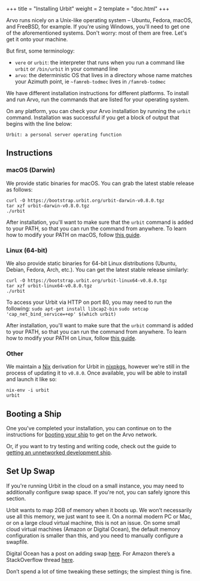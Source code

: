 +++
title = "Installing Urbit"
weight = 2
template = "doc.html"
+++

Arvo runs nicely on a Unix-like operating system – Ubuntu, Fedora, macOS, and FreeBSD, for example. If you're using Windows, you'll need to get one of the aforementioned systems. Don't worry: most of them are free. Let's get it onto your machine.

But first, some terminology:

- `vere` or `urbit`: the interpreter that runs when you run a command like `urbit` or `/bin/urbit` in your command line
- `arvo`: the deterministic OS that lives in a directory whose name matches your Azimuth point, ie `~famreb-todmec` lives in `/famreb-todmec`

We have different installation instructions for different platforms. To install and run Arvo, run the commands that are listed for your operating system.

On any platform, you can check your Arvo installation by running the `urbit` command. Installation was successful if you get a block of output that begins with the line below:

```
Urbit: a personal server operating function
```

## Instructions

### macOS (Darwin)

We provide static binaries for macOS. You can grab the latest stable release as follows:

```
curl -O https://bootstrap.urbit.org/urbit-darwin-v0.8.0.tgz
tar xzf urbit-darwin-v0.8.0.tgz
./urbit
```

After installation, you'll want to make sure that the `urbit` command is added to your PATH, so that you can run the command from anywhere. To learn how to modify your PATH on macOS, follow [this guide](https://coolestguidesontheplanet.com/add-shell-path-osx/).

### Linux (64-bit)

We also provide static binaries for 64-bit Linux distributions (Ubuntu, Debian, Fedora, Arch, etc.). You can get the latest stable release similarly:

```
curl -O https://bootstrap.urbit.org/urbit-linux64-v0.8.0.tgz
tar xzf urbit-linux64-v0.8.0.tgz
./urbit
```

To access your Urbit via HTTP on port 80, you may need to run the following:
`sudo apt-get install libcap2-bin`
`sudo setcap 'cap_net_bind_service=+ep' $(which urbit)`

After installation, you'll want to make sure that the `urbit` command is added to your PATH, so that you can run the command from anywhere. To learn how to modify your PATH on Linux, follow [this guide](https://opensource.com/article/17/6/set-path-linux).

### Other

We maintain a [Nix](https://nixos.org/nix) derivation for Urbit in [nixpkgs](https://github.com/NixOS/nixpkgs), however we're still in the process of updating it to `v0.8.0`. Once available, you will be able to install and launch it like so:

```
nix-env -i urbit
urbit
```
## Booting a Ship

One you've completed your installation, you can continue on to the instructions for [booting your ship](@/docs/getting-started/booting-a-ship.md) to get on the Arvo network.

Or, if you want to try testing and writing code, check out the guide to [getting an unnetworked development ship](/docs/using/creating-a-development-ship).

## Set Up Swap

If you're running Urbit in the cloud on a small instance, you may need to additionally configure swap space. If you're not, you can safely ignore this section.

Urbit wants to map 2GB of memory when it boots up. We won’t necessarily use all this memory, we just want to see it. On a normal modern PC or Mac, or on a large cloud virtual machine, this is not an issue. On some small cloud virtual machines (Amazon or Digital Ocean), the default memory configuration is smaller than this, and you need to manually configure a swapfile.

Digital Ocean has a post on adding swap [here](https://www.digitalocean.com/community/tutorials/how-to-add-swap-space-on-ubuntu-16-04). For Amazon there’s a StackOverflow thread [here](https://stackoverflow.com/questions/17173972/how-do-you-add-swap-to-an-ec2-instance).

Don’t spend a lot of time tweaking these settings; the simplest thing is fine.
